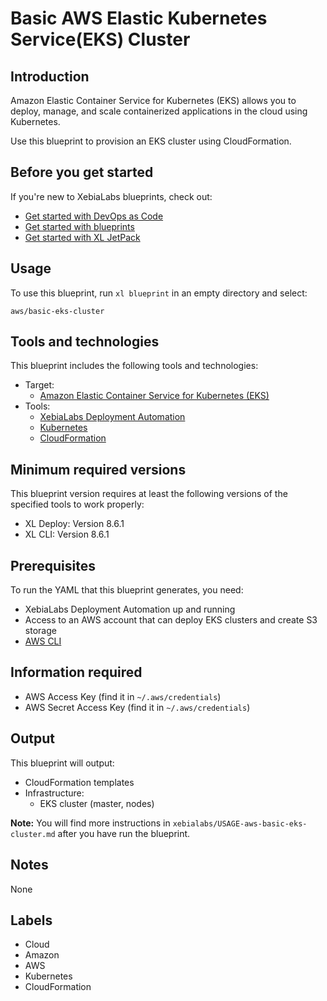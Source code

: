 # Basic AWS Elastic Kubernetes Service(EKS) Cluster

## Introduction

Amazon Elastic Container Service for Kubernetes (EKS) allows you to deploy, manage, and scale containerized applications in the cloud using Kubernetes.

Use this blueprint to provision an EKS cluster using CloudFormation.

## Before you get started

If you're new to XebiaLabs blueprints, check out:

* [Get started with DevOps as Code](https://docs.xebialabs.com/xl-platform/concept/get-started-with-devops-as-code.html)
* [Get started with blueprints](https://docs.xebialabs.com/xl-platform/concept/get-started-with-blueprints.html)
* [Get started with XL JetPack](https://docs.xebialabs.com/xl-platform/concept/get-started-with-xl-jetpack.html)

## Usage

To use this blueprint, run `xl blueprint` in an empty directory and select:

```plain
aws/basic-eks-cluster
```

## Tools and technologies

This blueprint includes the following tools and technologies:

* Target:
    * [Amazon Elastic Container Service for Kubernetes (EKS)](https://aws.amazon.com/eks/)
* Tools:
    * [XebiaLabs Deployment Automation](https://xebialabs.com/products/xl-deploy/)
    * [Kubernetes](https://kubernetes.io/)
    * [CloudFormation](https://aws.amazon.com/cloudformation/)

## Minimum required versions

This blueprint version requires at least the following versions of the specified tools to work properly:

* XL Deploy: Version 8.6.1
* XL CLI: Version 8.6.1

## Prerequisites

To run the YAML that this blueprint generates, you need:

* XebiaLabs Deployment Automation up and running
* Access to an AWS account that can deploy EKS clusters and create S3 storage
* [AWS CLI](https://aws.amazon.com/cli/)

## Information required
* AWS Access Key (find it in `~/.aws/credentials`)
* AWS Secret Access Key (find it in `~/.aws/credentials`)

## Output

This blueprint will output:

* CloudFormation templates
* Infrastructure:
    * EKS cluster (master, nodes)

**Note:** You will find more instructions in `xebialabs/USAGE-aws-basic-eks-cluster.md` after you have run the blueprint.

## Notes

None

## Labels

* Cloud
* Amazon
* AWS
* Kubernetes
* CloudFormation
